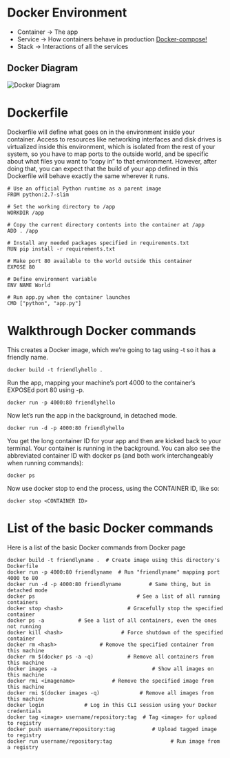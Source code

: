# Docker Environment

* Container -> The app
* Service -> How containers behave in production [Docker-compose!](https://github.com/docker/compose/releases)
* Stack -> Interactions of all the services

## Docker Diagram
![Docker Diagram](https://www.docker.com/sites/default/files/Container%402x.png)

# Dockerfile
Dockerfile will define what goes on in the environment inside your container. Access to resources like networking interfaces and disk drives is virtualized inside this environment, which is isolated from the rest of your system, so you have to map ports to the outside world, and be specific about what files you want to “copy in” to that environment. However, after doing that, you can expect that the build of your app defined in this Dockerfile will behave exactly the same wherever it runs.

```
# Use an official Python runtime as a parent image
FROM python:2.7-slim

# Set the working directory to /app
WORKDIR /app

# Copy the current directory contents into the container at /app
ADD . /app

# Install any needed packages specified in requirements.txt
RUN pip install -r requirements.txt

# Make port 80 available to the world outside this container
EXPOSE 80

# Define environment variable
ENV NAME World

# Run app.py when the container launches
CMD ["python", "app.py"]
```

# Walkthrough Docker commands

This creates a Docker image, which we’re going to tag using -t so it has a friendly name.

`docker build -t friendlyhello .`

Run the app, mapping your machine’s port 4000 to the container’s EXPOSEd port 80 using -p.

`docker run -p 4000:80 friendlyhello`

Now let’s run the app in the background, in detached mode.

`docker run -d -p 4000:80 friendlyhello`

You get the long container ID for your app and then are kicked back to your terminal. Your container is running in the background. You can also see the abbreviated container ID with docker ps (and both work interchangeably when running commands):

`docker ps`

Now use docker stop to end the process, using the CONTAINER ID, like so:

`docker stop <CONTAINER ID>`

# List of the basic Docker commands

Here is a list of the basic Docker commands from Docker page

```
docker build -t friendlyname .  # Create image using this directory's Dockerfile
docker run -p 4000:80 friendlyname  # Run "friendlyname" mapping port 4000 to 80
docker run -d -p 4000:80 friendlyname         # Same thing, but in detached mode
docker ps                                 # See a list of all running containers
docker stop <hash>                     # Gracefully stop the specified container
docker ps -a           # See a list of all containers, even the ones not running
docker kill <hash>                   # Force shutdown of the specified container
docker rm <hash>              # Remove the specified container from this machine
docker rm $(docker ps -a -q)           # Remove all containers from this machine
docker images -a                               # Show all images on this machine
docker rmi <imagename>            # Remove the specified image from this machine
docker rmi $(docker images -q)             # Remove all images from this machine
docker login             # Log in this CLI session using your Docker credentials
docker tag <image> username/repository:tag  # Tag <image> for upload to registry
docker push username/repository:tag            # Upload tagged image to registry
docker run username/repository:tag                   # Run image from a registry
```
